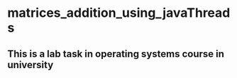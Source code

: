 # matrices_addition_using_javaThreads
## This is a lab task in operating systems course in university
